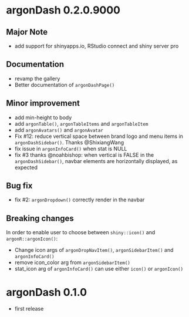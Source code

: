 # argonDash 0.2.0.9000

## Major Note 
- add support for shinyapps.io, RStudio connect and shiny server pro

## Documentation
- revamp the gallery
- Better documentation of `argonDashPage()`

## Minor improvement
- add min-height to body
- add `argonTable()`, `argonTableItems` and `argonTableItem`
- add `argonAvatars()` and `argonAvatar` 
- Fix #12: reduce vertical space between brand logo and menu items in `argonDashSidebar()`. Thanks @ShixiangWang
- fix issue in `argonInfoCard()` when stat is NULL
- fix #3 thanks @noahbishop: when vertical is FALSE in the `argonDashSidebar()`,
navbar elements are horizontally displayed, as expected

## Bug fix
- fix #2: `argonDropdown()` correctly render in the navbar

## Breaking changes
In order to enable user to choose between `shiny::icon()` and `argonR::argonIcon()`:
- Change icon args of `argonDropNavItem()`, `argonSidebarItem()` and `argonInfoCard()`
- remove icon_color arg from `argonSidebarItem()`
- stat_icon arg of `argonInfoCard()` can use either `icon()` or `argonIcon()`

# argonDash 0.1.0
- first release